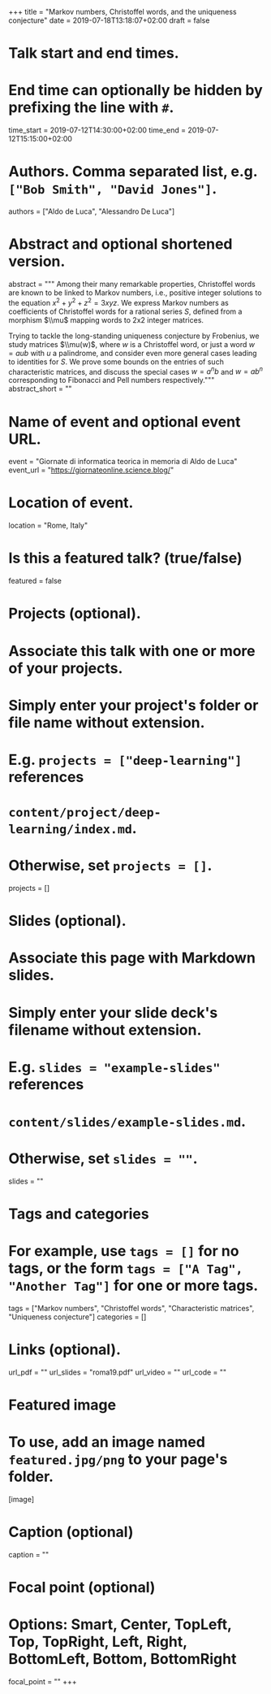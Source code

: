 +++
title = "Markov numbers, Christoffel words, and the uniqueness conjecture"
date = 2019-07-18T13:18:07+02:00
draft = false

# Talk start and end times.
#   End time can optionally be hidden by prefixing the line with `#`.
time_start = 2019-07-12T14:30:00+02:00
time_end = 2019-07-12T15:15:00+02:00

# Authors. Comma separated list, e.g. `["Bob Smith", "David Jones"]`.
authors = ["Aldo de Luca", "Alessandro De Luca"]

# Abstract and optional shortened version.
abstract = """
Among their many remarkable properties, Christoffel words are known to be linked
to Markov numbers, i.e., positive integer solutions to the equation
$x^2+y^2+z^2=3xyz$.
We express Markov numbers as coefficients of Christoffel words for a
rational series $S$, defined from a morphism $\\mu$ mapping words to
2x2 integer matrices.

Trying to tackle the long-standing uniqueness conjecture by Frobenius, we study
matrices $\\mu(w)$, where $w$ is a Christoffel word, or just a word $w=aub$ with
$u$ a palindrome, and consider even more general cases leading to
identities for $S$.
We prove some bounds on the entries of such characteristic matrices, and
discuss the special cases $w=a^n b$ and $w=a b^n$ corresponding to Fibonacci
and Pell numbers respectively."""
abstract_short = ""

# Name of event and optional event URL.
event = "Giornate di informatica teorica in memoria di Aldo de Luca"
event_url = "https://giornateonline.science.blog/"

# Location of event.
location = "Rome, Italy"

# Is this a featured talk? (true/false)
featured = false

# Projects (optional).
#   Associate this talk with one or more of your projects.
#   Simply enter your project's folder or file name without extension.
#   E.g. `projects = ["deep-learning"]` references
#   `content/project/deep-learning/index.md`.
#   Otherwise, set `projects = []`.
projects = []

# Slides (optional).
#   Associate this page with Markdown slides.
#   Simply enter your slide deck's filename without extension.
#   E.g. `slides = "example-slides"` references
#   `content/slides/example-slides.md`.
#   Otherwise, set `slides = ""`.
slides = ""

# Tags and categories
# For example, use `tags = []` for no tags, or the form `tags = ["A Tag", "Another Tag"]` for one or more tags.
tags = ["Markov numbers", "Christoffel words", "Characteristic matrices", "Uniqueness conjecture"]
categories = []

# Links (optional).
url_pdf = ""
url_slides = "roma19.pdf"
url_video = ""
url_code = ""

# Featured image
# To use, add an image named `featured.jpg/png` to your page's folder.
[image]
  # Caption (optional)
  caption = ""

  # Focal point (optional)
  # Options: Smart, Center, TopLeft, Top, TopRight, Left, Right, BottomLeft, Bottom, BottomRight
  focal_point = ""
+++
